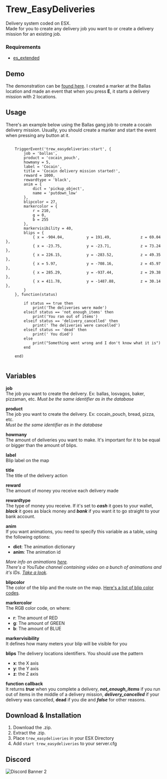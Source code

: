 # Trew_EasyDeliveries
Delivery system coded on ESX.  
Made for you to create any delivery job you want to or create a delivery mission for an existing job.

### Requirements
* [es_extended](https://github.com/ESX-Org/es_extended)

## Demo  
The demonstration can be [found here](https://streamable.com/9nj17). I created a marker at the Ballas location and made an event that when you press **E**, it starts a delivery mission with 2 locations.

## Usage
There's an example below using the Ballas gang job to create a cocain delivery mission. Usually, you should create a marker and start the event when pressing any button at it.
```

    TriggerEvent('trew_easydeliveries:start', {
        job = 'ballas',
        product = 'cocain_pouch',
        howmany = 5,
        label = 'Cocain', 
        title = 'Cocain delivery mission started!',
        reward = 1000,
        rewardtype = 'black',
        anim = {
            dict = 'pickup_object',
            name = 'putdown_low'
        },
        blipcolor = 27,
        markercolor = {
            r = 210,
            g = 0,
            b = 255
        },
        markervisibility = 40,
        blips = {
            { x = -904.04,          y = 191.49,             z = 69.04 },
            { x = -23.75,           y = -23.71,             z = 73.24 }, 
            { x = 226.15,           y = -283.52,            z = 49.35 }, 
            { x = 5.97,             y = -708.16,            z = 45.97 }, 
            { x = 285.29,           y = -937.44,            z = 29.38 }, 
            { x = 411.78,           y = -1487.88,           z = 30.14 },
        }
    }, function(status)

        if status == true then
            print('The deliveries were made')
        elseif status == 'not_enough_items' then
            print('You ran out of items')
        elseif status == 'delivery_cancelled' then
            print(' The deliveries were cancelled')
        elseif status == 'dead' then
            print(' You died')
        else
            print("Something went wrong and I don't know what it is")
        end

    end)
    
```

## Variables
**job**  
The job you want to create the delivery. Ex: ballas, losvagos, baker, pizzaman, etc.
*Must be the same identifier as in the database*

**product**  
The job you want to create the delivery. Ex: cocain_pouch, bread, pizza, etc.  
*Must be the same identifier as in the database*

**howmany**  
The amount of deliveries you want to make. It's important for it to be equal or bigger than the amount of blips.

**label**  
Blip label on the map

**title**  
The title of the delivery action

**reward**  
The amount of money you receive each delivery made

**rewardtype**  
The type of money you receive. If it's set to ***cash*** it goes to your wallet, ***black*** it goes as black money and ***bank*** if you want it to go straight to your bank account.

**anim**   
If you want animations, you need to specify this variable as a table, using the following options:

 - **dict**: The animation dictionary
 - **anim**: The animation id

*More info on animations [here](https://alexguirre.github.io/animations-list/).  
There's a YouTube channel containing video on a bunch of animations and it's IDs. [Take a look](https://www.youtube.com/channel/UCzkFiWms11gxAip6n0cQz3A).*

**blipcolor**  
The color of the blip and the route on the map. [Here's a list of blip color codes](https://gtaforums.com/topic/864881-all-blip-color-ids-pictured/).

**markercolor**  
The RGB color code, on where:
 - **r**: The amount of RED
 - **g**: The amount of GREEN
 - **b**: The amount of BLUE

**markervisibility**  
It defines how many meters your blip will be visible for you

**blips** 
The delivery locations identifiers. You should use the pattern

 - **x**: the X axis
 - **y**: the Y axis
 - **z**: the Z axis

**function callback**  
It returns ***true*** when you complete a delivery, ***not_enough_items*** if you run out of items in the middle of a delivery mission, ***delivery_cancelled*** if your delivery was cancelled, **dead** if you die and ***false*** for other reasons.



## Download & Installation
1) Download the .zip.
2) Extract the .zip.
3) Place `trew_easydeliveries` in your ESX Directory
4) Add `start trew_easydeliveries` to your server.cfg


## Discord

<img src="https://discordapp.com/api/guilds/531620822054600714/widget.png?style=banner2" alt="Discord Banner 2"/>

